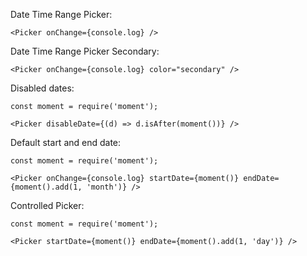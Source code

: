 Date Time Range Picker:

    <Picker onChange={console.log} />

Date Time Range Picker Secondary:

    <Picker onChange={console.log} color="secondary" />

Disabled dates:

    const moment = require('moment');

    <Picker disableDate={(d) => d.isAfter(moment())} />

Default start and end date:

    const moment = require('moment');

    <Picker onChange={console.log} startDate={moment()} endDate={moment().add(1, 'month')} />

Controlled Picker:

    const moment = require('moment');

    <Picker startDate={moment()} endDate={moment().add(1, 'day')} />
